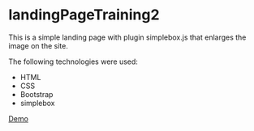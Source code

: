 # landingPageTraining2

This is a simple landing page with plugin simplebox.js that enlarges the image on the site.

The following technologies were used:
* HTML
* CSS
* Bootstrap
* simplebox

[Demo](https://desmond93.github.io/landingPageTraining3/)
